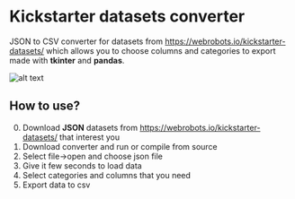 # Kickstarter datasets converter
JSON to CSV converter for datasets from https://webrobots.io/kickstarter-datasets/ which allows you to choose columns and categories to export made with **tkinter** and **pandas**.

![alt text](https://i.imgur.com/jcXxQLK.png)

## How to use?

0. Download **JSON** datasets from https://webrobots.io/kickstarter-datasets/ that interest you
1. Download converter and run or compile from source
2. Select file->open and choose json file
3. Give it few seconds to load data
4. Select categories and columns that you need
5. Export data to csv
